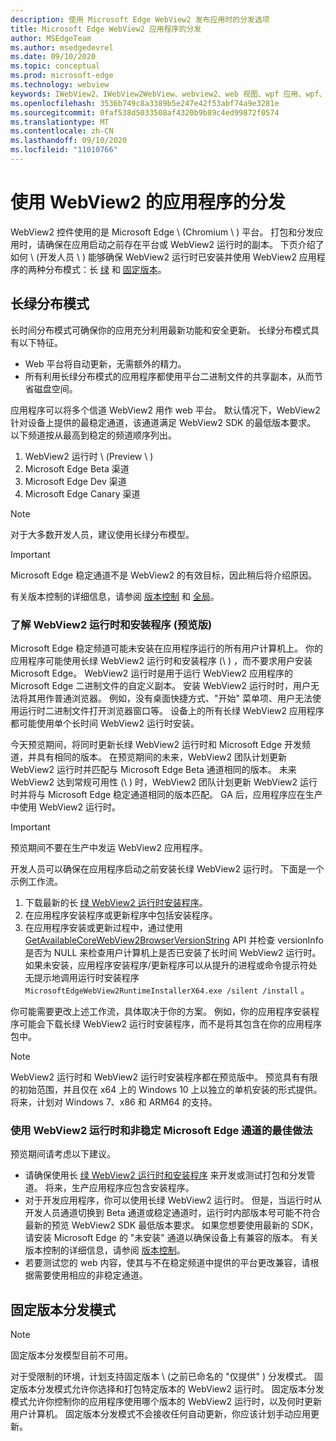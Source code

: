 ```yaml
---
description: 使用 Microsoft Edge WebView2 发布应用时的分发选项
title: Microsoft Edge WebView2 应用程序的分发
author: MSEdgeTeam
ms.author: msedgedevrel
ms.date: 09/10/2020
ms.topic: conceptual
ms.prod: microsoft-edge
ms.technology: webview
keywords: IWebView2、IWebView2WebView、webview2、web 视图、wpf 应用、wpf、edge、ICoreWebView2、ICoreWebView2Host、浏览器控件、边缘 html
ms.openlocfilehash: 3536b749c8a3389b5e247e42f53abf74a9e3281e
ms.sourcegitcommit: 0faf538d5033508af4320b9b89c4ed99872f0574
ms.translationtype: MT
ms.contentlocale: zh-CN
ms.lasthandoff: 09/10/2020
ms.locfileid: "11010766"
---
```

# 使用 WebView2 的应用程序的分发  

WebView2 控件使用的是 Microsoft Edge \ (Chromium \ ) 平台。  打包和分发应用时，请确保在应用启动之前存在平台或 WebView2 运行时的副本。  下页介绍了如何 \ (开发人员 \ ) 能够确保 WebView2 运行时已安装并使用 WebView2 应用程序的两种分布模式：长  [绿](#evergreen-distribution-mode) 和 [固定版本](#fixed-version-distribution-mode)。  

## 长绿分布模式  

长时间分布模式可确保你的应用充分利用最新功能和安全更新。  长绿分布模式具有以下特征。  

*   Web 平台将自动更新，无需额外的精力。  
*   所有利用长绿分布模式的应用程序都使用平台二进制文件的共享副本，从而节省磁盘空间。  

应用程序可以将多个信道 WebView2 用作 web 平台。  默认情况下，WebView2 针对设备上提供的最稳定通道，该通道满足 WebView2 SDK 的最低版本要求。  以下频道按从最高到稳定的频道顺序列出。  

1.  WebView2 运行时 \ (Preview \ )   
1.  Microsoft Edge Beta 渠道  
1.  Microsoft Edge Dev 渠道  
1.  Microsoft Edge Canary 渠道    

> [!NOTE]
> 对于大多数开发人员，建议使用长绿分布模型。  

> [!IMPORTANT]
> Microsoft Edge 稳定通道不是 WebView2 的有效目标，因此稍后将介绍原因。  

有关版本控制的详细信息，请参阅 [版本控制][ConceptsVersioning] 和 [全局][ReferenceWin3209622WebviewIdl]。  

### 了解 WebView2 运行时和安装程序 (预览版)   

Microsoft Edge 稳定频道可能未安装在应用程序运行的所有用户计算机上。  你的应用程序可能使用长绿 WebView2 运行时和安装程序 (\ ) ，而不要求用户安装 Microsoft Edge。  WebView2 运行时是用于运行 WebView2 应用程序的 Microsoft Edge 二进制文件的自定义副本。  安装 WebView2 运行时时，用户无法将其用作普通浏览器。  例如，没有桌面快捷方式、"开始" 菜单项、用户无法使用运行时二进制文件打开浏览器窗口等。  设备上的所有长绿 WebView2 应用程序都可能使用单个长时间 WebView2 运行时安装。  

今天预览期间，将同时更新长绿 WebView2 运行时和 Microsoft Edge 开发频道，并具有相同的版本。  在预览期间的未来，WebView2 团队计划更新 WebView2 运行时并匹配与 Microsoft Edge Beta 通道相同的版本。  未来 WebView2 达到常规可用性 (\ ) 时，WebView2 团队计划更新 WebView2 运行时并将与 Microsoft Edge 稳定通道相同的版本匹配。  GA 后，应用程序应在生产中使用 WebView2 运行时。  

> [!IMPORTANT]
> 预览期间不要在生产中发运 WebView2 应用程序。  

开发人员可以确保在应用程序启动之前安装长绿 WebView2 运行时。 下面是一个示例工作流。  

1.  下载最新的长 [绿 WebView2 运行时安装程序][Webview2Installer]。  
1.  在应用程序安装程序或更新程序中包括安装程序。  
1.  在应用程序安装或更新过程中，通过使用 [GetAvailableCoreWebView2BrowserVersionString](../reference/win32/0-9-622/webview2-idl.md#getavailablecorewebview2browserversionstring) API 并检查 versionInfo 是否为 NULL 来检查用户计算机上是否已安装了长时间 WebView2 运行时。 如果未安装，应用程序安装程序/更新程序可以从提升的进程或命令提示符处无提示地调用运行时安装程序 `MicrosoftEdgeWebView2RuntimeInstallerX64.exe /silent /install` 。 

你可能需要更改上述工作流，具体取决于你的方案。  例如，你的应用程序安装程序可能会下载长绿 WebView2 运行时安装程序，而不是将其包含在你的应用程序包中。  

> [!NOTE]
> WebView2 运行时和 WebView2 运行时安装程序都在预览版中。  预览具有有限的初始范围，并且仅在 x64 上的 Windows 10 上以独立的单机安装的形式提供。  将来，计划对 Windows 7、x86 和 ARM64 的支持。  

### 使用 WebView2 运行时和非稳定 Microsoft Edge 通道的最佳做法  

预览期间请考虑以下建议。  

*   请确保使用长 [绿 WebView2 运行时和安装程序][Webview2Installer] 来开发或测试打包和分发管道。  将来，生产应用程序应包含安装程序。  
*   对于开发应用程序，你可以使用长绿 WebView2 运行时。  但是，当运行时从开发人员通道切换到 Beta 通道或稳定通道时，运行时内部版本号可能不符合最新的预览 WebView2 SDK 最低版本要求。  如果您想要使用最新的 SDK，请安装 Microsoft Edge 的 "未安装" 通道以确保设备上有兼容的版本。  有关版本控制的详细信息，请参阅 [版本控制][ConceptsVersioning]。  
*   若要测试您的 web 内容，使其与不在稳定频道中提供的平台更改兼容，请根据需要使用相应的非稳定通道。  

## 固定版本分发模式  

> [!NOTE]
> 固定版本分发模型目前不可用。  

对于受限制的环境，计划支持固定版本 \ (之前已命名的 "仅提供" ) 分发模式。  固定版本分发模式允许你选择和打包特定版本的 WebView2 运行时。  固定版本分发模式允许你控制你的应用程序使用哪个版本的 WebView2 运行时，以及何时更新用户计算机。  固定版本分发模式不会接收任何自动更新，你应该计划手动应用更新。  

<!-- links -->  

[ConceptsVersioning]: ./versioning.md "了解浏览器版本和 WebView2 |Microsoft 文档"  
[ReferenceWin3209622WebviewIdl]: ../reference/win32/0-9-622/webview2-idl.md  "Globals |Microsoft 文档"  

[Webview2Installer]: https://developer.microsoft.com/microsoft-edge/webview2 "WebView2 安装程序"  
